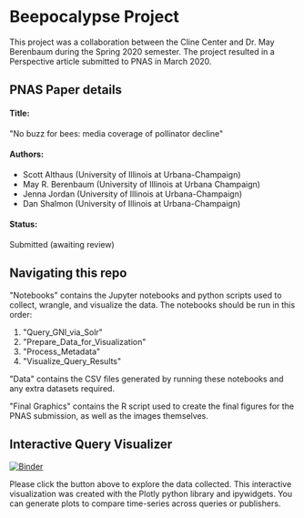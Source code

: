 # Beepocalypse Project

This project was a collaboration between the Cline Center and Dr. May Berenbaum during the Spring 2020 semester. The project resulted in a Perspective article submitted to PNAS in March 2020.

## PNAS Paper details
#### Title: 
"No buzz for bees: media coverage of pollinator decline" 

#### Authors:
- Scott Althaus (University of Illinois at Urbana-Champaign)
- May R. Berenbaum (University of Illinois at Urbana Champaign)
- Jenna Jordan (University of Illinois at Urbana-Champaign)
- Dan Shalmon (University of Illinois at Urbana-Champaign)

#### Status:
Submitted (awaiting review)

## Navigating this repo
"Notebooks" contains the Jupyter notebooks and python scripts used to collect, wrangle, and visualize the data. The notebooks should be run in this order:

1. "Query_GNI_via_Solr"
2. "Prepare_Data_for_Visualization"
3. "Process_Metadata"
4. "Visualize_Query_Results"

"Data" contains the CSV files generated by running these notebooks and any extra datasets required.

"Final Graphics" contains the R script used to create the final figures for the PNAS submission, as well as the images themselves.

## Interactive Query Visualizer
[![Binder](https://mybinder.org/badge_logo.svg)](https://mybinder.org/v2/gh/jenna-jordan/beepocalypse/master?urlpath=%2Fvoila%2Frender%2FNotebooks%2FVisualize_Query_Results.ipynb)

Please click the button above to explore the data collected. This interactive visualization was created with the Plotly python library and ipywidgets. You can generate plots to compare time-series across queries or publishers.
